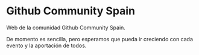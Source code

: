 # Github Community Spain
Web de la comunidad Github Community Spain.

De momento es sencilla, pero esperamos que pueda ir creciendo con cada evento y la aportación de todos.
